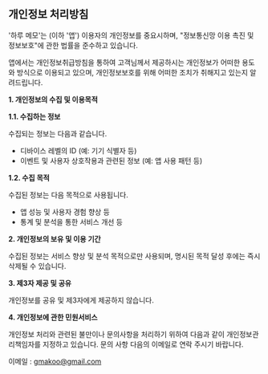 ## 개인정보 처리방침

'하루 메모'는 (이하 '앱') 이용자의 개인정보를 중요시하며, "정보통신망 이용 촉진 및 정보보호"에 관한 법률을 준수하고 있습니다.

앱에서는 개인정보취급방침을 통하여 고객님께서 제공하시는 개인정보가 어떠한 용도와 방식으로 이용되고 있으며, 개인정보보호를 위해 어떠한 조치가 취해지고 있는지 알려드립니다.

**1. 개인정보의 수집 및 이용목적**

**1.1. 수집하는 정보**

수집되는 정보는 다음과 같습니다.

-   디바이스 레벨의 ID (예: 기기 식별자 등)
-   이벤트 및 사용자 상호작용과 관련된 정보 (예: 앱 사용 패턴 등)

**1.2. 수집 목적**

수집된 정보는 다음 목적으로 사용됩니다.

-   앱 성능 및 사용자 경험 향상 등
-   통계 및 분석을 통한 서비스 개선 등

**2. 개인정보의 보유 및 이용 기간**

수집된 정보는 서비스 향상 및 분석 목적으로만 사용되며, 명시된 목적 달성 후에는 즉시 삭제될 수 있습니다.

**3. 제3자 제공 및 공유**

개인정보를 공유 및 제3자에게 제공하지 않습니다.

**4. 개인정보에 관한 민원서비스**

개인정보 처리와 관련된 불만이나 문의사항을 처리하기 위하여 다음과 같이 개인정보관리책임자를 지정하고 있습니다. 문의 사항 다음의 이메일로 연락 주시기 바랍니다.

이메일 : gmakoo@gmail.com
